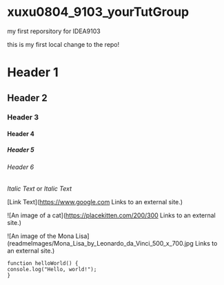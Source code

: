 # xuxu0804_9103_yourTutGroup
my first reporsitory for IDEA9103

this is my first local change to the repo!

# Header 1
## Header 2
### Header 3
#### Header 4
##### Header 5
###### Header 6

*Italic Text* or _Italic Text_

[Link Text](https://www.google.com
Links to an external site.)

![An image of a cat](https://placekitten.com/200/300
Links to an external site.)

![An image of the Mona Lisa](readmeImages/Mona_Lisa_by_Leonardo_da_Vinci_500_x_700.jpg
Links to an external site.)

```
function helloWorld() {
console.log("Hello, world!");
}
```

